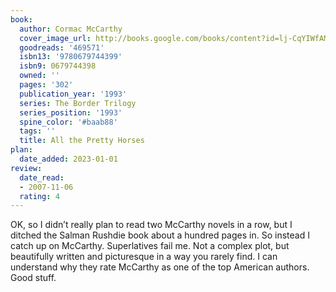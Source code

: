 ```yaml
---
book:
  author: Cormac McCarthy
  cover_image_url: http://books.google.com/books/content?id=lj-CqYIWfAMC&printsec=frontcover&img=1&zoom=1&source=gbs_api
  goodreads: '469571'
  isbn13: '9780679744399'
  isbn9: 0679744398
  owned: ''
  pages: '302'
  publication_year: '1993'
  series: The Border Trilogy
  series_position: '1993'
  spine_color: '#baab88'
  tags: ''
  title: All the Pretty Horses
plan:
  date_added: 2023-01-01
review:
  date_read:
  - 2007-11-06
  rating: 4
---
```


OK, so I didn’t really plan to read two McCarthy novels in a row, but I ditched the Salman Rushdie book about a hundred pages in. So instead I catch up on McCarthy. Superlatives fail me. Not a complex plot, but beautifully written and picturesque in a way you rarely find. I can understand why they rate McCarthy as one of the top American authors. Good stuff.
